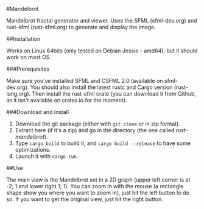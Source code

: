 #Mandelbrot

Mandelbrot fractal generator and viewer. Uses the SFML (sfml-dev.org) and rust-sfml (rust-sfml.org) to generate and display the image.

##Installation

Works on Linux 64bits (only tested on Debian Jessie - amd64), but it should work on most OS.

###Prerequisites

Make sure you've installed SFML and CSFML 2.0 (available on sfml-dev.org).
You should also install the latest rustc and Cargo version (rust-lang.org).
Then install the rust-sfml crate (you can download it from Github, as it isn't available on crates.io for the moment).

###Download and install

1. Download the git package (either with `git clone` or in zip format).
2. Extract here (if it's a zip) and go in the directory (the one called _rust-mandelbrot_).
3. Type `cargo build` to build it, and `cargo build --release` to have some optimizations.
4. Launch it with `cargo run`.

##Use

The main view is the Mandelbrot set in a 2D graph (upper left corner is at -2; 1 and lower right 1; 1). You can zoom in with the mouse (a rectangle shape show you where you want to zoom in), just hit the left button to do so. If you want to get the original view, just hit the right button.
